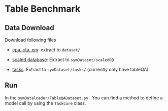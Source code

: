 # Table Benchmark

## Data Download

Download following files

- [cpa, cta, em](https://hkustconnect-my.sharepoint.com/:u:/g/personal/zqiuao_connect_ust_hk/ETGGRYGbmGxDo-nxJzOY0FQBHMqFx83va1mWAw1zVvG3eg?e=JukoyQ): extract to `dataset/`

- [scaled database](https://hkustconnect-my.sharepoint.com/:u:/g/personal/zqiuao_connect_ust_hk/ESGMS0lh1l9MirS9SvS7_E0BSpBXpml7OsCdc0oLx70b_A?e=AgHy9i): Extract to `symDataset/scaledDB`

- [tasks](https://hkustconnect-my.sharepoint.com/:u:/g/personal/zqiuao_connect_ust_hk/ESuhQ5SDeOdApYgr6iymoSkB3Arinq6e9kx4UgWyrEH3HA?e=OXWo5X): Extract to `symDataset/tasks/` (currently only have tableQA)

## Run

In the `symDataloader/TableQADataset.py` . You can find a method to define a model call by using the `TaskCore` class.
